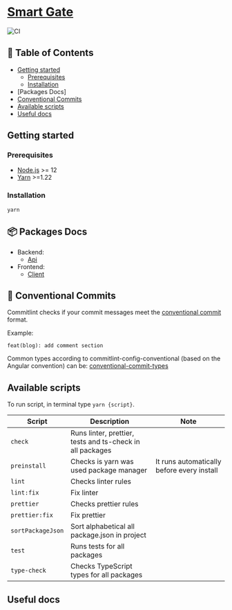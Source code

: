 # [Smart Gate](https://github.com/Jozwiaczek/smart-gate)

![CI](https://github.com/Jozwiaczek/smart-gate/workflows/Continuous%20Integration/badge.svg)

## 🚩 Table of Contents

- [Getting started](#-getting-started)
  - [Prerequisites](#-prerequisites)
  - [Installation](#-installation)
- [Packages Docs]
- [Conventional Commits](#-conventional-commits)
- [Available scripts](#-available-scripts)
- [Useful docs](#-useful-docs)

## Getting started

### Prerequisites

- [Node.js](https://nodejs.org/en/) >= 12
- [Yarn](https://classic.yarnpkg.com/lang/en/) >=1.22

### Installation

```shell script
yarn
```

## 📦 Packages Docs

- Backend:
  - [Api](./packages/api/README.md)
- Frontend:
  - [Client](./packages/client/README.md)

## 📏 Conventional Commits

Commitlint checks if your commit messages meet the [conventional commit](https://www.conventionalcommits.org/en/v1.0.0/) format.

Example:

```git
feat(blog): add comment section
```

Common types according to commitlint-config-conventional (based on the Angular convention) can be:
[conventional-commit-types](https://github.com/commitizen/conventional-commit-types/blob/master/index.json)

## Available scripts

To run script, in terminal type `yarn {script}`.

| Script            | Description                                               | Note                                       |
| ----------------- | --------------------------------------------------------- | ------------------------------------------ |
| `check`           | Runs linter, prettier, tests and ts-check in all packages |                                            |
| `preinstall`      | Checks is yarn was used package manager                   | It runs automatically before every install |
| `lint`            | Checks linter rules                                       |                                            |
| `lint:fix`        | Fix linter                                                |                                            |
| `prettier`        | Checks prettier rules                                     |                                            |
| `prettier:fix`    | Fix prettier                                              |                                            |
| `sortPackageJson` | Sort alphabetical all package.json in project             |                                            |
| `test`            | Runs tests for all packages                               |                                            |
| `type-check`      | Checks TypeScript types for all packages                  |                                            |

## Useful docs

